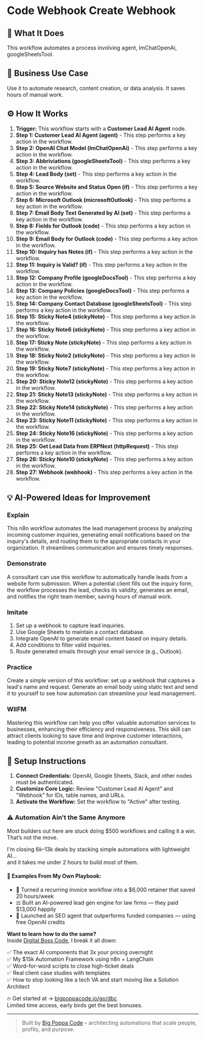 # Code Webhook Create Webhook

## 🚀 What It Does
This workflow automates a process involving agent, lmChatOpenAi, googleSheetsTool.

## 💼 Business Use Case
Use it to automate research, content creation, or data analysis. It saves hours of manual work.

## ⚙️ How It Works
1.  **Trigger:** This workflow starts with a **Customer Lead AI Agent** node.
2. **Step 1: Customer Lead AI Agent (agent)** - This step performs a key action in the workflow.
3. **Step 2: OpenAI Chat Model (lmChatOpenAi)** - This step performs a key action in the workflow.
4. **Step 3: Abbriviations (googleSheetsTool)** - This step performs a key action in the workflow.
5. **Step 4: Lead Body (set)** - This step performs a key action in the workflow.
6. **Step 5: Source Website and Status Open (if)** - This step performs a key action in the workflow.
7. **Step 6: Microsoft Outlook (microsoftOutlook)** - This step performs a key action in the workflow.
8. **Step 7: Email Body Text Generated by AI (set)** - This step performs a key action in the workflow.
9. **Step 8: Fields for Outlook (code)** - This step performs a key action in the workflow.
10. **Step 9: Email Body for Outlook (code)** - This step performs a key action in the workflow.
11. **Step 10: Inquiry has Notes (if)** - This step performs a key action in the workflow.
12. **Step 11: Inquiry is Valid? (if)** - This step performs a key action in the workflow.
13. **Step 12: Company Profile (googleDocsTool)** - This step performs a key action in the workflow.
14. **Step 13: Company Policies (googleDocsTool)** - This step performs a key action in the workflow.
15. **Step 14: Company Contact Database (googleSheetsTool)** - This step performs a key action in the workflow.
16. **Step 15: Sticky Note4 (stickyNote)** - This step performs a key action in the workflow.
17. **Step 16: Sticky Note6 (stickyNote)** - This step performs a key action in the workflow.
18. **Step 17: Sticky Note (stickyNote)** - This step performs a key action in the workflow.
19. **Step 18: Sticky Note2 (stickyNote)** - This step performs a key action in the workflow.
20. **Step 19: Sticky Note7 (stickyNote)** - This step performs a key action in the workflow.
21. **Step 20: Sticky Note12 (stickyNote)** - This step performs a key action in the workflow.
22. **Step 21: Sticky Note13 (stickyNote)** - This step performs a key action in the workflow.
23. **Step 22: Sticky Note14 (stickyNote)** - This step performs a key action in the workflow.
24. **Step 23: Sticky Note11 (stickyNote)** - This step performs a key action in the workflow.
25. **Step 24: Sticky Note16 (stickyNote)** - This step performs a key action in the workflow.
26. **Step 25: Get Lead Data from ERPNext (httpRequest)** - This step performs a key action in the workflow.
27. **Step 26: Sticky Note10 (stickyNote)** - This step performs a key action in the workflow.
28. **Step 27: Webhook (webhook)** - This step performs a key action in the workflow.

## 💡 AI-Powered Ideas for Improvement
### Explain
This n8n workflow automates the lead management process by analyzing incoming customer inquiries, generating email notifications based on the inquiry's details, and routing them to the appropriate contacts in your organization. It streamlines communication and ensures timely responses.

### Demonstrate
A consultant can use this workflow to automatically handle leads from a website form submission. When a potential client fills out the inquiry form, the workflow processes the lead, checks its validity, generates an email, and notifies the right team member, saving hours of manual work.

### Imitate
1. Set up a webhook to capture lead inquiries.
2. Use Google Sheets to maintain a contact database.
3. Integrate OpenAI to generate email content based on inquiry details.
4. Add conditions to filter valid inquiries.
5. Route generated emails through your email service (e.g., Outlook).

### Practice
Create a simple version of this workflow: set up a webhook that captures a lead's name and request. Generate an email body using static text and send it to yourself to see how automation can streamline your lead management.

### WIIFM
Mastering this workflow can help you offer valuable automation services to businesses, enhancing their efficiency and responsiveness. This skill can attract clients looking to save time and improve customer interactions, leading to potential income growth as an automation consultant.

## 🔧 Setup Instructions
1. **Connect Credentials:** OpenAI, Google Sheets, Slack, and other nodes must be authenticated.
2. **Customize Core Logic:** Review "Customer Lead AI Agent" and "Webhook" for IDs, table names, and URLs.
3. **Activate the Workflow:** Set the workflow to "Active" after testing.

### ⚠️ Automation Ain’t the Same Anymore

Most builders out here are stuck doing $500 workflows and calling it a win.  
That’s not the move.  

I'm closing $6k–$13k deals by stacking simple automations with lightweight AI...  
and it takes me under 2 hours to build most of them.

#### 🧠 Examples From My Own Playbook:
- 🔁 Turned a recurring invoice workflow into a $6,000 retainer that saved 20 hours/week  
- ⚖️ Built an AI-powered lead gen engine for law firms — they paid $13,000 happily  
- 🚀 Launched an SEO agent that outperforms funded companies — using free OpenAI credits  

**Want to learn how to do the same?**  
Inside [Digital Boss Code](https://bigpoppacode.io/go/dbc), I break it all down:

✅ The exact AI components that 3x your pricing overnight  
✅ My $15k Automation Framework using n8n + LangChain  
✅ Word-for-word scripts to close high-ticket deals  
✅ Real client case studies with templates  
✅ How to stop looking like a tech VA and start moving like a Solution Architect  

🔥 Get started at → [bigpoppacode.io/go/dbc](https://bigpoppacode.io/go/dbc)  
Limited time access, early birds get the best bonuses.

---
> Built by [Big Poppa Code](https://bigpoppacode.io) – architecting automations that scale people, profits, and purpose.
